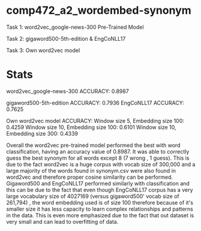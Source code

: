 # comp472_a2_wordembed-synonym

Task 1: word2vec_google-news-300 Pre-Trained Model

Task 2: gigaword500-5th-edition & EngCoNLL17 

Task 3: Own word2vec model

# Stats
word2vec_google-news-300 ACCURACY: 0.8987

gigaword500-5th-edition ACCURACY: 0.7936
EngCoNLL17 ACCURACY: 0.7625

Own word2vec model ACCURACY:  Window size 5, Embedding size 100: 0.4259
                              Window size 10, Embedding size 100: 0.6101
                              Window size 10, Embedding size 300: 0.4339

Overall the word2vec pre-trained model performed the best with word classification, having an accuracy value of 0.8987. It was able to correctly guess the best synonym for all words except 8 (7 wrong , 1 guess). This is due to the fact word2vec is a huge corpus with vocab size of 300,000 and a large majority of the words found in synonym.csv were also found in word2vec and therefore proper cosine similarity can be performed. Gigaword500 and EngCoNLL17 performed similarly with classification and this can be due to the fact that even though EngCoNLL17 corpus has a very large vocabulary size of 4027169 (versus gigaword500' vocab size of 261,794) , the word embedding used is of size 100 therefore because of it's smaller size it has less capacity to learn complex relationships and patterns in the data. This is even more emphasized due to the fact that out dataset is very small and can lead to overfitting of data.

